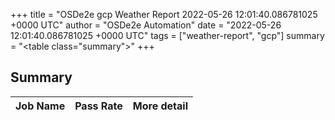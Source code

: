 +++
title = "OSDe2e gcp Weather Report 2022-05-26 12:01:40.086781025 +0000 UTC"
author = "OSDe2e Automation"
date = "2022-05-26 12:01:40.086781025 +0000 UTC"
tags = ["weather-report", "gcp"]
summary = "<table class=\"summary\"></table>"
+++
## Summary

| Job Name | Pass Rate | More detail |
|----------|-----------|-------------|




